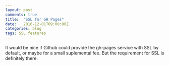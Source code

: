 ```yaml
---
layout: post
comments: true
title:  "SSL for GH Pages"
date:   2016-12-01T09:00:00Z
categories: blog
tags: SSL features
---
```



It would be nice if Github could provide the gh-pages service with SSL by default, or maybe for a small suplemental fee. But the requirement for SSL is definitely there.

